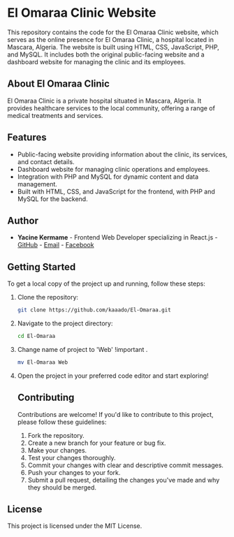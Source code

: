 # El Omaraa Clinic Website

This repository contains the code for the El Omaraa Clinic website, which serves as the online presence for El Omaraa Clinic, a hospital located in Mascara, Algeria. The website is built using HTML, CSS, JavaScript, PHP, and MySQL. It includes both the original public-facing website and a dashboard website for managing the clinic and its employees.

## About El Omaraa Clinic

El Omaraa Clinic is a private hospital situated in Mascara, Algeria. It provides healthcare services to the local community, offering a range of medical treatments and services.

## Features

- Public-facing website providing information about the clinic, its services, and contact details.
- Dashboard website for managing clinic operations and employees.
- Integration with PHP and MySQL for dynamic content and data management.
- Built with HTML, CSS, and JavaScript for the frontend, with PHP and MySQL for the backend.

## Author

- **Yacine Kermame** - Frontend Web Developer specializing in React.js - [GitHub](https://github.com/kaaado) - [Email](mailto:yacineyoyoker@gmail.com) - [Facebook](https://facebook.com/yacine.kermam.7)

## Getting Started

To get a local copy of the project up and running, follow these steps:

1. Clone the repository:

   ```bash
   git clone https://github.com/kaaado/El-Omaraa.git
2. Navigate to the project directory:
   
    ```bash
    cd El-Omaraa
3. Change name of project to 'Web' !important .
      ```bash
      mv El-Omaraa Web
4. Open the project in your preferred code editor and start exploring!

   
   ## Contributing

   Contributions are welcome! If you'd like to contribute to this project, please follow these guidelines:
   1. Fork the repository.
   2. Create a new branch for your feature or bug fix.
   3. Make your changes.
   4. Test your changes thoroughly.
   5. Commit your changes with clear and descriptive commit messages.
   6. Push your changes to your fork.
   7. Submit a pull request, detailing the changes you've made and why they should be merged.

## License

This project is licensed under the MIT License.

